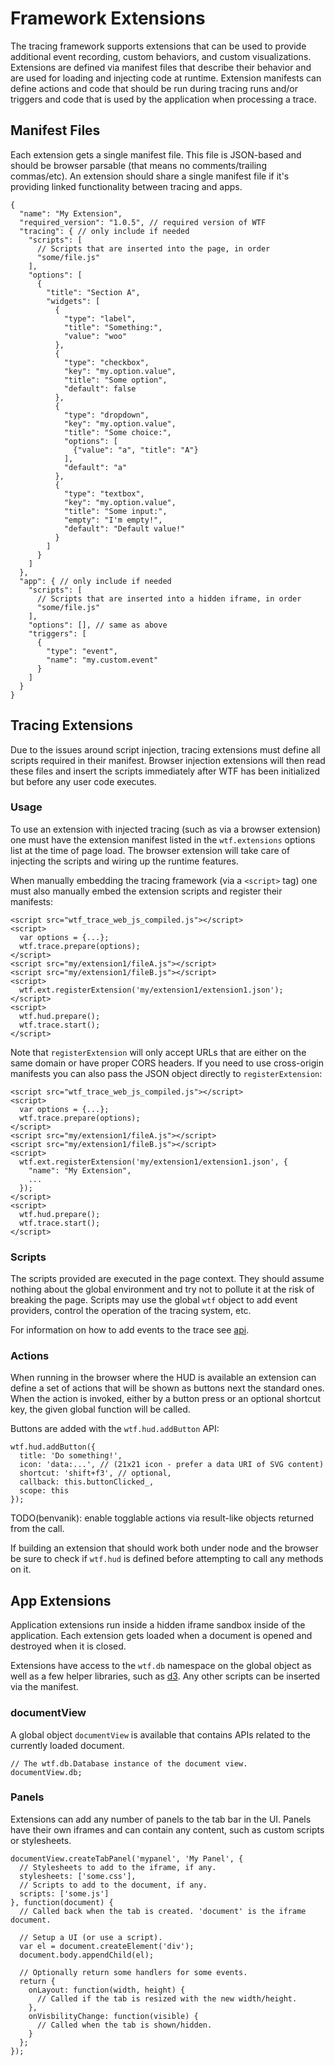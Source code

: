 # Framework Extensions

The tracing framework supports extensions that can be used to provide additional
event recording, custom behaviors, and custom visualizations. Extensions are
defined via manifest files that describe their behavior and are used for loading
and injecting code at runtime. Extension manifests can define actions and code
that should be run during tracing runs and/or triggers and code that is used
by the application when processing a trace.

## Manifest Files

Each extension gets a single manifest file. This file is JSON-based and should
be browser parsable (that means no comments/trailing commas/etc). An extension
should share a single manifest file if it's providing linked functionality
between tracing and apps.

    {
      "name": "My Extension",
      "required_version": "1.0.5", // required version of WTF
      "tracing": { // only include if needed
        "scripts": [
          // Scripts that are inserted into the page, in order
          "some/file.js"
        ],
        "options": [
          {
            "title": "Section A",
            "widgets": [
              {
                "type": "label",
                "title": "Something:",
                "value": "woo"
              },
              {
                "type": "checkbox",
                "key": "my.option.value",
                "title": "Some option",
                "default": false
              },
              {
                "type": "dropdown",
                "key": "my.option.value",
                "title": "Some choice:",
                "options": [
                  {"value": "a", "title": "A"}
                ],
                "default": "a"
              },
              {
                "type": "textbox",
                "key": "my.option.value",
                "title": "Some input:",
                "empty": "I'm empty!",
                "default": "Default value!"
              }
            ]
          }
        ]
      },
      "app": { // only include if needed
        "scripts": [
          // Scripts that are inserted into a hidden iframe, in order
          "some/file.js"
        ],
        "options": [], // same as above
        "triggers": [
          {
            "type": "event",
            "name": "my.custom.event"
          }
        ]
      }
    }

## Tracing Extensions

Due to the issues around script injection, tracing extensions must define
all scripts required in their manifest. Browser injection extensions will then
read these files and insert the scripts immediately after WTF has been
initialized but before any user code executes.

### Usage

To use an extension with injected tracing (such as via a browser extension)
one must have the extension manifest listed in the `wtf.extensions` options
list at the time of page load. The browser extension will take care of injecting
the scripts and wiring up the runtime features.

When manually embedding the tracing framework (via a `<script>` tag) one must
also manually embed the extension scripts and register their manifests:

    <script src="wtf_trace_web_js_compiled.js"></script>
    <script>
      var options = {...};
      wtf.trace.prepare(options);
    </script>
    <script src="my/extension1/fileA.js"></script>
    <script src="my/extension1/fileB.js"></script>
    <script>
      wtf.ext.registerExtension('my/extension1/extension1.json');
    </script>
    <script>
      wtf.hud.prepare();
      wtf.trace.start();
    </script>

Note that `registerExtension` will only accept URLs that are either on the same
domain or have proper CORS headers. If you need to use cross-origin manifests
you can also pass the JSON object directly to `registerExtension`:

    <script src="wtf_trace_web_js_compiled.js"></script>
    <script>
      var options = {...};
      wtf.trace.prepare(options);
    </script>
    <script src="my/extension1/fileA.js"></script>
    <script src="my/extension1/fileB.js"></script>
    <script>
      wtf.ext.registerExtension('my/extension1/extension1.json', {
        "name": "My Extension",
        ...
      });
    </script>
    <script>
      wtf.hud.prepare();
      wtf.trace.start();
    </script>

### Scripts

The scripts provided are executed in the page context. They should assume
nothing about the global environment and try not to pollute it at the risk of
breaking the page. Scripts may use the global `wtf` object to add event
providers, control the operation of the tracing system, etc.

For information on how to add events to the trace see [api](api.md).

### Actions

When running in the browser where the HUD is available an extension can define
a set of actions that will be shown as buttons next the standard ones. When the
action is invoked, either by a button press or an optional shortcut key, the
given global function will be called.

Buttons are added with the `wtf.hud.addButton` API:

    wtf.hud.addButton({
      title: 'Do something!',
      icon: 'data:...', // (21x21 icon - prefer a data URI of SVG content)
      shortcut: 'shift+f3', // optional,
      callback: this.buttonClicked_,
      scope: this
    });

TODO(benvanik): enable togglable actions via result-like objects returned from
the call.

If building an extension that should work both under node and the browser be
sure to check if `wtf.hud` is defined before attempting to call any methods
on it.

## App Extensions

Application extensions run inside a hidden iframe sandbox inside of the
application. Each extension gets loaded when a document is opened and destroyed
when it is closed.

Extensions have access to the `wtf.db` namespace on the global object as
well as a few helper libraries, such as [d3](http://d3js.org/). Any other
scripts can be inserted via the manifest.

### documentView

A global object `documentView` is available that contains APIs related to the
currently loaded document.

    // The wtf.db.Database instance of the document view.
    documentView.db;

### Panels

Extensions can add any number of panels to the tab bar in the UI. Panels
have their own iframes and can contain any content, such as custom scripts
or stylesheets.

    documentView.createTabPanel('mypanel', 'My Panel', {
      // Stylesheets to add to the iframe, if any.
      stylesheets: ['some.css'],
      // Scripts to add to the document, if any.
      scripts: ['some.js']
    }, function(document) {
      // Called back when the tab is created. 'document' is the iframe document.

      // Setup a UI (or use a script).
      var el = document.createElement('div');
      document.body.appendChild(el);

      // Optionally return some handlers for some events.
      return {
        onLayout: function(width, height) {
          // Called if the tab is resized with the new width/height.
        },
        onVisbilityChange: function(visible) {
          // Called when the tab is shown/hidden.
        }
      };
    });
